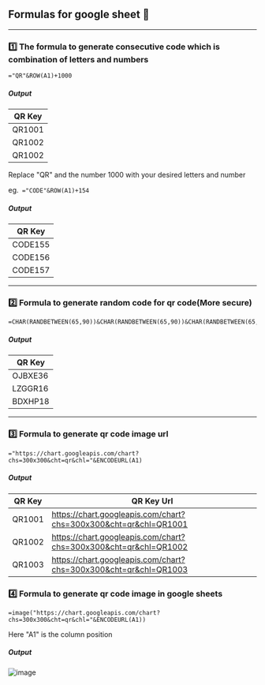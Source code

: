 ## Formulas for google sheet 🧪
-----
### 1️⃣ The formula to generate consecutive code which is combination of letters and numbers

```
="QR"&ROW(A1)+1000
```
##### Output
| QR Key|
| ------|
| QR1001  | 
| QR1002  | 
| QR1002  | 

Replace "QR" and the number 1000 with your desired letters and number

eg.``` ="CODE"&ROW(A1)+154```

##### Output
| QR Key|
| ------|
| CODE155  | 
| CODE156  | 
| CODE157  | 

----
### 2️⃣ Formula to generate random code for qr code(More secure)
```
=CHAR(RANDBETWEEN(65,90))&CHAR(RANDBETWEEN(65,90))&CHAR(RANDBETWEEN(65,90))&CHAR(RANDBETWEEN(65,90))&CHAR(RANDBETWEEN(65,90))&RANDBETWEEN(10,99)
```
##### Output
| QR Key|
| ------|
| OJBXE36  | 
| LZGGR16  | 
| BDXHP18  | 
----
### 3️⃣ Formula to generate qr code image url
```
="https://chart.googleapis.com/chart?chs=300x300&cht=qr&chl="&ENCODEURL(A1)
```
##### Output
| QR Key	    | QR Key Url    |
| ------------- | ------------- |
| QR1001  | https://chart.googleapis.com/chart?chs=300x300&cht=qr&chl=QR1001  |
| QR1002  | https://chart.googleapis.com/chart?chs=300x300&cht=qr&chl=QR1002  |
| QR1003  | https://chart.googleapis.com/chart?chs=300x300&cht=qr&chl=QR1003  |

### 4️⃣ Formula to generate qr code image in google sheets
```
=image("https://chart.googleapis.com/chart?chs=300x300&cht=qr&chl="&ENCODEURL(A1))
```
Here "A1" is the column position
##### Output
![image](https://user-images.githubusercontent.com/105426078/231955886-3556eb7b-90c1-44f6-a7d9-dbeaed56c11b.png)

